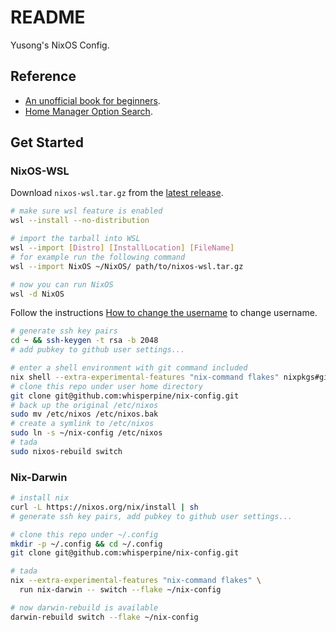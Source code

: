 # README

Yusong's NixOS Config.

## Reference

- [An unofficial book for beginners](https://nixos-and-flakes.thiscute.world/).
- [Home Manager Option Search](https://home-manager-options.extranix.com/).

## Get Started

### NixOS-WSL

Download `nixos-wsl.tar.gz` from the
[latest release](https://github.com/nix-community/NixOS-WSL/releases).

```sh
# make sure wsl feature is enabled
wsl --install --no-distribution

# import the tarball into WSL
wsl --import [Distro] [InstallLocation] [FileName]
# for example run the following command
wsl --import NixOS ~/NixOS/ path/to/nixos-wsl.tar.gz

# now you can run NixOS
wsl -d NixOS
```

Follow the instructions
[How to change the username](https://nix-community.github.io/NixOS-WSL/how-to/change-username.html)
to change username.

```sh
# generate ssh key pairs
cd ~ && ssh-keygen -t rsa -b 2048
# add pubkey to github user settings...

# enter a shell environment with git command included
nix shell --extra-experimental-features "nix-command flakes" nixpkgs#git
# clone this repo under user home directory
git clone git@github.com:whisperpine/nix-config.git
# back up the original /etc/nixos
sudo mv /etc/nixos /etc/nixos.bak
# create a symlink to /etc/nixos
sudo ln -s ~/nix-config /etc/nixos
# tada
sudo nixos-rebuild switch
```

### Nix-Darwin

```sh
# install nix
curl -L https://nixos.org/nix/install | sh
# generate ssh key pairs, add pubkey to github user settings...

# clone this repo under ~/.config
mkdir -p ~/.config && cd ~/.config
git clone git@github.com:whisperpine/nix-config.git

# tada
nix --extra-experimental-features "nix-command flakes" \
  run nix-darwin -- switch --flake ~/nix-config

# now darwin-rebuild is available
darwin-rebuild switch --flake ~/nix-config
```

